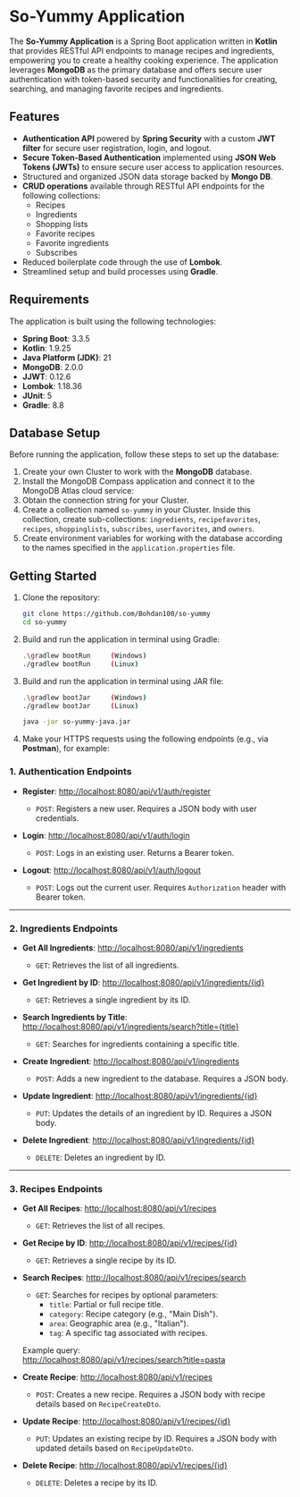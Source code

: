 # So-Yummy Application
The **So-Yummy Application** is a Spring Boot application written in **Kotlin** that provides RESTful API endpoints to manage recipes and ingredients, empowering you to create a healthy cooking 
experience. The application leverages **MongoDB** as the primary database and offers secure user authentication with token-based security and functionalities for creating, searching, and managing 
favorite recipes and ingredients.

## Features
- **Authentication API** powered by **Spring Security** with a custom **JWT filter** for secure user registration, login, and logout.
- **Secure Token-Based Authentication** implemented using **JSON Web Tokens (JWTs)** to ensure secure user access to application resources.
- Structured and organized JSON data storage backed by **Mongo DB**.
- **CRUD operations** available through RESTful API endpoints for the following collections:
    - Recipes
    - Ingredients
    - Shopping lists
    - Favorite recipes
    - Favorite ingredients
    - Subscribes
- Reduced boilerplate code through the use of **Lombok**.
- Streamlined setup and build processes using **Gradle**.

## Requirements
The application is built using the following technologies:
- **Spring Boot**: 3.3.5
- **Kotlin**: 1.9.25
- **Java Platform (JDK)**: 21
- **MongoDB**: 2.0.0
- **JJWT**: 0.12.6
- **Lombok**: 1.18.36
- **JUnit**: 5
- **Gradle**: 8.8

## Database Setup
Before running the application, follow these steps to set up the database:

1. Create your own Cluster to work with the **MongoDB** database.
2. Install the MongoDB Compass application and connect it to the MongoDB Atlas cloud service:
3. Obtain the connection string for your Cluster. 
4. Create a collection named `so-yummy` in your Cluster. Inside this collection, create sub-collections: `ingredients`, `recipefavorites`, `recipes`, `shoppinglists`, `subscribes`, `userfavorites`,
   and `owners`. 
5. Create environment variables for working with the database according to the names specified in the `application.properties` file.

## Getting Started

1. Clone the repository:
   ```bash
   git clone https://github.com/Bohdan100/so-yummy
   cd so-yummy

2. Build and run the application in terminal using Gradle:
   ```bash
   .\gradlew bootRun     (Windows)
   ./gradlew bootRun     (Linux)

3. Build and run the application in terminal using JAR file:
   ```bash
   .\gradlew bootJar     (Windows)
   ./gradlew bootJar     (Linux)
   
   java -jar so-yummy-java.jar

4. Make your HTTPS requests using the following endpoints (e.g., via **Postman**), for example:
### 1. Authentication Endpoints
- **Register**: [http://localhost:8080/api/v1/auth/register](http://localhost:8080/api/v1/auth/register)
   - `POST`: Registers a new user. Requires a JSON body with user credentials.

- **Login**: [http://localhost:8080/api/v1/auth/login](http://localhost:8080/api/v1/auth/login)
   - `POST`: Logs in an existing user. Returns a Bearer token.

- **Logout**: [http://localhost:8080/api/v1/auth/logout](http://localhost:8080/api/v1/auth/logout)
   - `POST`: Logs out the current user. Requires `Authorization` header with Bearer token.

---

### 2. Ingredients Endpoints
- **Get All Ingredients**: [http://localhost:8080/api/v1/ingredients](http://localhost:8080/api/v1/ingredients)
   - `GET`: Retrieves the list of all ingredients.

- **Get Ingredient by ID**: [http://localhost:8080/api/v1/ingredients/{id}](http://localhost:8080/api/v1/ingredients/{id})
   - `GET`: Retrieves a single ingredient by its ID.

- **Search Ingredients by Title**: [http://localhost:8080/api/v1/ingredients/search?title={title}](http://localhost:8080/api/v1/ingredients/search?title={title})
   - `GET`: Searches for ingredients containing a specific title.

- **Create Ingredient**: [http://localhost:8080/api/v1/ingredients](http://localhost:8080/api/v1/ingredients)
   - `POST`: Adds a new ingredient to the database. Requires a JSON body.

- **Update Ingredient**: [http://localhost:8080/api/v1/ingredients/{id}](http://localhost:8080/api/v1/ingredients/{id})
   - `PUT`: Updates the details of an ingredient by ID. Requires a JSON body.

- **Delete Ingredient**: [http://localhost:8080/api/v1/ingredients/{id}](http://localhost:8080/api/v1/ingredients/{id})
   - `DELETE`: Deletes an ingredient by ID.

---

### 3. Recipes Endpoints
- **Get All Recipes**: [http://localhost:8080/api/v1/recipes](http://localhost:8080/api/v1/recipes)
   - `GET`: Retrieves the list of all recipes.

- **Get Recipe by ID**: [http://localhost:8080/api/v1/recipes/{id}](http://localhost:8080/api/v1/recipes/{id})
   - `GET`: Retrieves a single recipe by its ID.

- **Search Recipes**: [http://localhost:8080/api/v1/recipes/search](http://localhost:8080/api/v1/recipes/search)
   - `GET`: Searches for recipes by optional parameters:
      - `title`: Partial or full recipe title.
      - `category`: Recipe category (e.g., "Main Dish").
      - `area`: Geographic area (e.g., "Italian").
      - `tag`: A specific tag associated with recipes.

  Example query:  
  [http://localhost:8080/api/v1/recipes/search?title=pasta](http://localhost:8080/api/v1/recipes/search?title=pasta)

- **Create Recipe**: [http://localhost:8080/api/v1/recipes](http://localhost:8080/api/v1/recipes)
   - `POST`: Creates a new recipe. Requires a JSON body with recipe details based on `RecipeCreateDto`.

- **Update Recipe**: [http://localhost:8080/api/v1/recipes/{id}](http://localhost:8080/api/v1/recipes/{id})
   - `PUT`: Updates an existing recipe by ID. Requires a JSON body with updated details based on `RecipeUpdateDto`.

- **Delete Recipe**: [http://localhost:8080/api/v1/recipes/{id}](http://localhost:8080/api/v1/recipes/{id})
   - `DELETE`: Deletes a recipe by its ID.